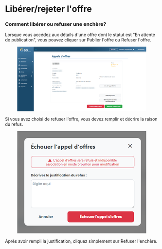 # Libérer/rejeter l'offre

### Comment libérer ou refuser une enchère?

Lorsque vous accédez aux détails d'une offre dont le statut est "En attente de publication", vous pouvez cliquer sur Publier l'offre ou Refuser l'offre.

<figure><img src="../../../.gitbook/assets/adm-licit-apr.png" alt=""><figcaption></figcaption></figure>

Si vous avez choisi de refuser l'offre, vous devez remplir et décrire la raison du refus.

<figure><img src="../../../.gitbook/assets/adm-licit-dec.png" alt=""><figcaption></figcaption></figure>

Après avoir rempli la justification, cliquez simplement sur Refuser l'enchère.
